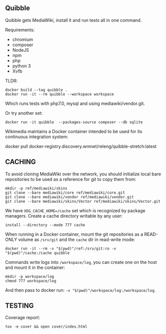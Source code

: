 Quibble
-------

Quibble gets MediaWiki, install it and run tests all in one command.

Requirements:

- chromium
- composer
- NodeJS
- npm
- php
- python 3
- Xvfb

TLDR:

	docker build --tag quibble .
	docker run -it --rm quibble --workspace workspace

Which runs tests with php7.0, mysql and using mediawiki/vendor.git.

Or try another set:

    docker run -it quibble  --packages-source composer --db sqlite

Wikimedia maintains a Docker container intended to be used for its continuous
integration system:

 docker pull docker-registry.discovery.wmnet/releng/quibble-stretch:latest


CACHING
-------

To avoid cloning MediaWiki over the network, you should initialize local bare
repositories to be used as a reference for git to copy them from:

    mkdir -p ref/mediawiki/skins
    git clone --bare mediawiki/core ref/mediawiki/core.git
    git clone --bare mediawiki/vendor ref/mediawiki/vendor.git
    git clone --bare mediawiki/skins/Vector ref/mediawiki/skins/Vector.git

We have `XDG_CACHE_HOME=/cache` set which is recognized by package managers.
Create a cache directory writable by any user:

    install --directory --mode 777 cache

When running in a Docker container, mount the git repositories as a READ-ONLY
volume as `/srv/git` and the `cache` dir in read-write mode:

    docker run -it --rm -v "$(pwd)"/ref:/srv/git:ro -v "$(pwd)"/cache:/cache quibble

Commands write logs into `/workspace/log`, you can create one on the host and
mount it in the container:

    mkdir -p workspace/log
    chmod 777 workspace/log

And then pass to docker run: `-v "$(pwd)"/workspace/log:/workspace/log`.

TESTING
-------

Coverage report:

    tox -e cover && open cover/index.html
